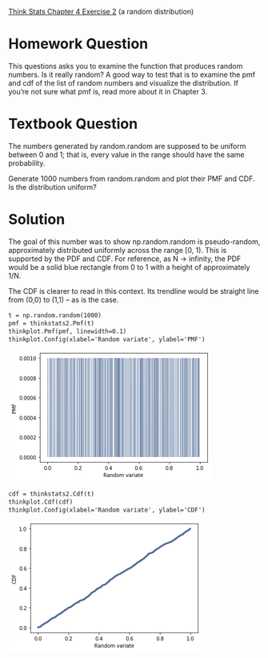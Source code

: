 [Think Stats Chapter 4 Exercise 2](http://greenteapress.com/thinkstats2/html/thinkstats2005.html#toc41) (a random distribution)

# Homework Question

This questions asks you to examine the function that produces random numbers. Is it really random? A good way to test that is to examine the pmf and cdf of the list of random numbers and visualize the distribution. If you’re not sure what pmf is, read more about it in Chapter 3.

# Textbook Question

The numbers generated by random.random are supposed to be uniform between 0 and 1; that is, every value in the range should have the same probability. 

Generate 1000 numbers from random.random and plot their PMF and CDF. Is the distribution uniform?

# Solution

The goal of this number was to show np.random.random is pseudo-random, approximately distributed uniformly across the range [0, 1). This is supported by the PDF and CDF. For reference, as N -> infinity, the PDF would be a solid blue rectangle from 0 to 1 with a height of approximately 1/N.

The CDF is clearer to read in this context. Its trendline would be straight line from (0,0) to (1,1) – as is the case.

```
t = np.random.random(1000)
pmf = thinkstats2.Pmf(t)
thinkplot.Pmf(pmf, linewidth=0.1)
thinkplot.Config(xlabel='Random variate', ylabel='PMF')
```

![plot](figures/4_pmf.png)

```
cdf = thinkstats2.Cdf(t)
thinkplot.Cdf(cdf)
thinkplot.Config(xlabel='Random variate', ylabel='CDF')
```

![plot](figures/4_cdf.png)